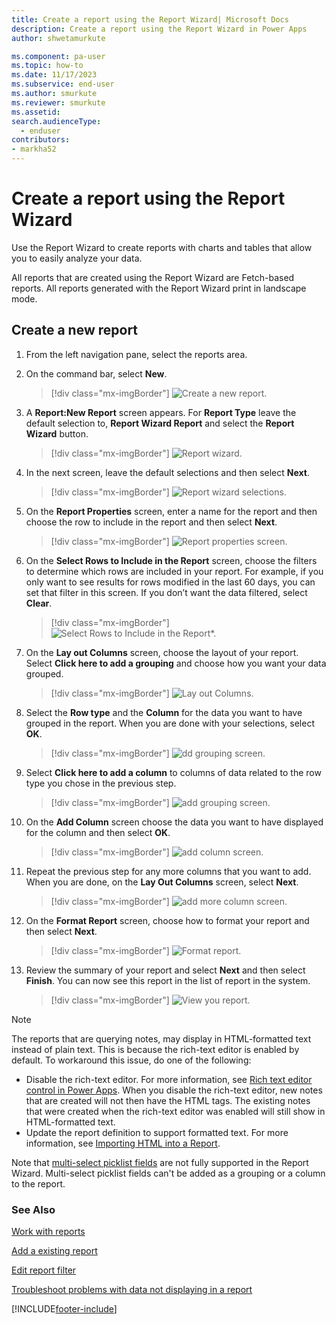 ```yaml
---
title: Create a report using the Report Wizard| Microsoft Docs
description: Create a report using the Report Wizard in Power Apps
author: shwetamurkute

ms.component: pa-user
ms.topic: how-to
ms.date: 11/17/2023
ms.subservice: end-user
ms.author: smurkute
ms.reviewer: smurkute
ms.assetid: 
search.audienceType: 
  - enduser
contributors:
- markha52 
---
```

# Create a report using the Report Wizard


Use the Report Wizard to create reports with charts and tables that allow you to easily analyze your data. 

All reports that are created using the Report Wizard are Fetch-based reports. All reports generated with the Report Wizard print in landscape mode.

## Create a new report

1. From the left navigation pane, select the reports area.  
2. On the command bar, select **New**.

    > [!div class="mx-imgBorder"]
    > ![Create a new report.](media/newreport.png "Create a new report")
  
3. A **Report:New Report** screen appears. For **Report Type** leave the default selection to, **Report Wizard Report** and select the **Report Wizard** button. 

    > [!div class="mx-imgBorder"]
    > ![Report wizard.](media/report_wizard.png "Report wizard screen")
  
4. In the next screen, leave the default selections and then select **Next**.
 
    > [!div class="mx-imgBorder"]
    > ![Report wizard selections.](media/report_wizard_1.png "Report wizard selections")
   
4. On the **Report Properties** screen, enter a name for the report and then choose the row to include in the report and then select **Next**.
 
    > [!div class="mx-imgBorder"]
    > ![Report properties screen.](media/report_wizard_2.png "Report properties screen")
  
5.  On the **Select Rows to Include in the Report** screen, choose the filters to determine which rows are included in your report. For example, if you only want to see results for rows modified in the last 60 days, you can set that filter in this screen. If you don’t want the data filtered, select **Clear**.

    > [!div class="mx-imgBorder"]
    > ![Select Rows to Include in the Report*.](media/report_wizard_3.png "Select Rows to Include in the Report")
  
6. On the **Lay out Columns** screen, choose the layout of your report. Select **Click here to add a grouping** and choose how you want your data grouped.

    > [!div class="mx-imgBorder"]
    > ![Lay out Columns.](media/report_wizard_4.png "Lay out Columns")

7. Select the **Row type** and the **Column** for the data you want to have grouped in the report. When you are done with your selections, select **OK**.

    > [!div class="mx-imgBorder"]
    > ![dd grouping screen.](media/report_wizard_5.png "Add grouping screen")
  
8. Select **Click here to add a column** to columns of data related to the row type you chose in the previous step.  

    > [!div class="mx-imgBorder"]
    > ![add grouping screen.](media/report_wizard_6.png "Add grouping screen")

9. On the **Add Column** screen choose the data you want to have displayed for the column and then select **OK**. 

    > [!div class="mx-imgBorder"]
    > ![add column screen.](media/report_wizard_7.png "Add column screen")
  
10. Repeat the previous step for any more columns that you want to add. When you are done, on the **Lay Out Columns** screen, select **Next**.
 
    > [!div class="mx-imgBorder"]
    > ![add more column screen.](media/report_wizard_8.png "Add more column screen")
  
11. On the **Format Report** screen, choose how to format your report and then select **Next**.
 
    > [!div class="mx-imgBorder"]
    > ![Format report.](media/report_wizard_9.png "Format report screen")

12. Review the summary of your report and select **Next** and then select **Finish**. You can now see this report in the list of report in the system.

    > [!div class="mx-imgBorder"]
    > ![View you report.](media/report_wizard_10.png "View your report")
    
> [!NOTE]
> The reports that are querying notes, may display in HTML-formatted text instead of plain text. This is because the rich-text editor is enabled by default. To workaround this issue, do one of the following:
> - Disable the rich-text editor. For more information, see [Rich text editor control in Power Apps](../maker/canvas-apps/controls/control-richtexteditor.md). When you disable the rich-text editor, new notes that are created will not then have the HTML tags. The existing notes that were created when the rich-text editor was enabled will still show in HTML-formatted text.
> - Update the report definition to support formatted text. For more information, see [Importing HTML into a Report](/sql/reporting-services/report-design/importing-html-into-a-report-report-builder-and-ssrs).
>
> Note that [multi-select picklist fields](../developer/data-platform/multi-select-picklist.md) are not fully supported in the Report Wizard. Multi-select picklist fields can't be added as a grouping or a column to the report.
    

### See Also
[Work with reports](work-with-reports.md) 

[Add a existing report](add-existing-report.md)

[Edit report filter](edit-report-filter.md)

[ Troubleshoot problems with data not displaying in a report ](troubleshoot-reports.md)




[!INCLUDE[footer-include](../includes/footer-banner.md)]
